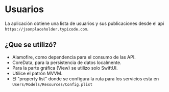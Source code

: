 # Usuarios

La aplicación obtiene una lista de usuarios y sus publicaciones desde el api `https://jsonplaceholder.typicode.com`.

## ¿Que se utilizó?

- Alamofire, como dependencia para el consumo de las API.
- CoreData, para la persistencia de datos localmente.
- Para la parte gráfica (View) se utilizo solo SwiftUI.
- Utilice el patrón MVVM.
- El "property list" donde se configura la ruta para los servicios esta en `Users/Models/Resources/Config.plist`
